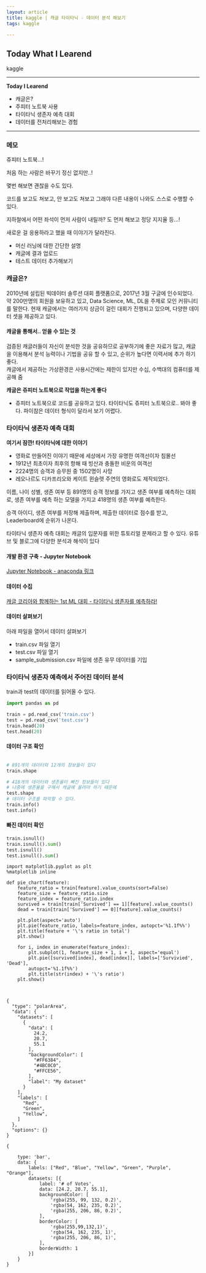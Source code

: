 ```yaml
---
layout: article
title: kaggle | 캐글 타이타닉 - 데이터 분석 해보기
tags: kaggle

---
```


## **Today What I Learend**  

kaggle



---
**Today I Learend**
- 캐글은?
- 주피터 노트북 사용
- 타이타닉 생존자 예측 대회
- 데이터를 전처리해보는 경험


---

### 메모


쥬피터 노트북...!

처음 하는 사람은 바꾸기 정신 없지만..!

몇번 해보면 괜찮을 수도 있다. 

코드를 보고도 쳐보고, 안 보고도 쳐보고 
그래야 다른 내용이 나와도 스스로 수행할 수 있다. 

지하철에서 어떤 좌석이 먼저 사람이 내릴까? 도 먼저 해보고
정당 지지율 등...! 

새로운 걸 응용하라고 했을 때 이야기가 달라진다. 

- 머신 러닝에 대한 간단한 설명
- 캐글에 결과 업로드 
- 테스트 데이터 추가해보기


### 캐글은?
2010년에 설립된 빅데이터 솔루션 대회 플랫폼으로, 2017년 3월 구글에 인수되었다. 약 200만명의 회원을 보유하고 있고, Data Science, ML, DL을 주제로 모인 커뮤니티를 말한다. 
현재 캐글에서는 여러가지 상금이 걸린 대회가 진행되고 있으며, 다양한 데이터 셋을 제공하고 있다. 

#### 캐글을 통해서.. 얻을 수 있는 것
검증된 캐글러들이 자신이 분석한 것을 공유하므로 공부하기에 좋은 자료가 많고, 캐글을 이용해서 분석 능력이나 기법을 공유 할 수 있고, 순위가 높다면 이력서에 추가 하기 좋다.  
캐글에서 제공하는 가상환경은 사용시간에는 제한이 있지만 수십, 수백대의 컴퓨터를 제공해 줌


**캐글은 쥬피터 노트북으로 작업을 하는게 좋다**
- 쥬피터 노트북으로 코드를 공유하고 있다. 타이타닉도 쥬피터 노트북으로.. 봐야 좋다. 파이참은 데이터 형식이 달라서 보기 어렵다. 





### 타이타닉 생존자 예측 대회

**여기서 잠깐! 타이타닉에 대한 이야기**
- 영화로 만들어진 이야기 때문에 세상에서 가장 유명한 여객선이자 침몰선
- 1912년 최초이자 최후의 항해 때 빙산과 충돌한 비운의 여객선
- 2224명의 승객과 승무원 중 1502명이 사망
- 레오나르도 디카프리오와 케이트 윈슬렛 주연의 영화로도 제작되었다.



이름, 나이 성별, 생존 여부 등 891명의 승객 정보를 가지고 생존 여부를 예측하는 대회로, 생존 여부를 예측 하는 모델을 가지고 418명의 생존 여부를 예측한다.

승객 아이디, 생존 여부를 저장해 제출하며, 제출한 데이터로 점수를 받고, Leaderboard에 순위가 나온다.

타이타닉 생존자 예측 대회는 캐글의 입문자를 위한 튜토리얼 문제라고 할 수 있다. 유튜브 및 블로그에 다양한 분석과 해석이 있다


#### 개발 환경 구축 - Jupyter Notebook
[Jupyter Notebook - anaconda 링크](https://www.anaconda.com/)




#### 데이터 수집

[캐글 코리아와 함께하는 1st ML 대회 - 타이타닉 생존자를 예측하라!](https://www.kaggle.com/c/2019-1st-ml-month-with-kakr/data)


#### 데이터 살펴보기
아래 파일을 열어서 데이터 살펴보기
- train.csv 파일 열기
- test.csv 파일 열기
- sample_submission.csv 파일에 생존 유무 데이터를 기입


### 타이타닉 생존자 예측에서 주어진 데이터 분석

train과 test의 데이터를 읽어올 수 있다. 

```python
import pandas as pd

train = pd.read_csv('train.csv')
test = pd.read_csv('test.csv')
train.head(20)
test.head(20)


```
#### 데이터 구조 확인

```python

# 891개의 데이터와 12개의 정보들이 있다
train.shape

# 418개의 데이터와 생존율이 빠진 정보들이 있다
# 나중에 생존율을 구해서 캐글에 올려야 하기 때문에
test.shape
# 데이터 구조를 파악할 수 있다.
train.info()
test.info()

```


#### 빠진 데이터 확인


```python
train.isnull()
train.isnull().sum()
test.isnull()
test.isnull().sum()

```

```
import matplotlib.pyplot as plt
%matplotlib inline

def pie_chart(feature):
	feature_ratio = train[feature].value_counts(sort=False)
	feature_size = feature_ratio.size
	feature_index = feature_ratio.index
	survived = train[train['Survived'] == 1][feature].value_counts()
	dead = train[train['Survived'] == 0][feature].value_counts()
	
	plt.plot(aspect='auto')
	plt.pie(feature_ratio, labels=feature_index, autopct='%1.1f%%')
	plt.title(feature + '\'s ratio in total')
	plt.show() 
	
	for i, index in enumerate(feature_index):
		plt.subplot(1, feature_size + 1, i + 1, aspect='equal')
		plt.pie([survived[index], dead[index]], labels=['Survivied', 'Dead'],
		autopct='%1.1f%%')
		plt.title(str(index) + '\'s ratio')
	plt.show()
	
	
```

```chart
{
  "type": "polarArea",
  "data": {
    "datasets": [
      {
        "data": [
          24.2,
          20.7,
          55.1
        ],
        "backgroundColor": [
          "#FF6384",
          "#4BC0C0",
          "#FFCE56",
        ],
        "label": "My dataset"
      }
    ],
    "labels": [
      "Red",
      "Green",
      "Yellow",
    ]
  },
  "options": {}
}
```




```chart
{

    type: 'bar',
    data: {
        labels: ["Red", "Blue", "Yellow", "Green", "Purple", "Orange"],
        datasets: [{
            label: '# of Votes',
            data: [24.2, 20.7, 55.1],
            backgroundColor: [
                'rgba(255, 99, 132, 0.2)',
                'rgba(54, 162, 235, 0.2)',
                'rgba(255, 206, 86, 0.2)',
            ],
            borderColor: [
                'rgba(255,99,132,1)',
                'rgba(54, 162, 235, 1)',
                'rgba(255, 206, 86, 1)',
            ],
            borderWidth: 1
        }]
    }
}

```


